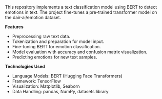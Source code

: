 This repository implements a text classification model using BERT to detect emotions in text. The project fine-tunes a pre-trained transformer model on the dair-ai/emotion dataset.

**Features**
- Preprocessing raw text data.
- Tokenization and preparation for model input.
- Fine-tuning BERT for emotion classification.
- Model evaluation with accuracy and confusion matrix visualization.
- Predicting emotions for new text samples.

**Technologies Used**
- Language Models: BERT (Hugging Face Transformers)
- Framework: TensorFlow
- Visualization: Matplotlib, Seaborn
- Data Handling: pandas, NumPy, datasets library
